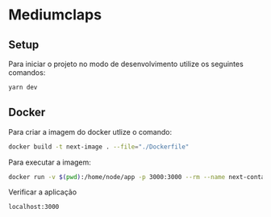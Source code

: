 # Mediumclaps


## Setup

Para iniciar o projeto no modo de desenvolvimento utilize os seguintes comandos:

```sh
yarn dev
```

## Docker
Para criar a imagem do docker utlize o comando:

```sh
docker build -t next-image . --file="./Dockerfile"
```

Para executar a imagem:
```sh
docker run -v $(pwd):/home/node/app -p 3000:3000 --rm --name next-container next-image
```

Verificar a aplicação

```sh
localhost:3000
```